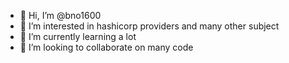 - 👋 Hi, I’m @bno1600
- 👀 I’m interested in hashicorp providers and many other subject
- 🌱 I’m currently learning a lot
- 💞️ I’m looking to collaborate on many code


<!---
bno1600/bno1600 is a ✨ special ✨ repository because its `README.md` (this file) appears on your GitHub profile.
You can click the Preview link to take a look at your changes.
--->
